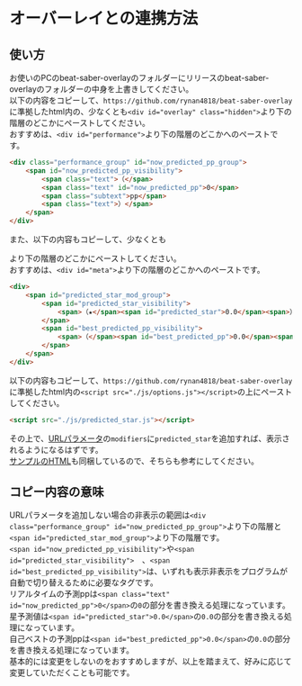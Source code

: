 ﻿# オーバーレイとの連携方法

## 使い方
お使いのPCのbeat-saber-overlayのフォルダーにリリースのbeat-saber-overlayのフォルダーの中身を上書きしてください。  
以下の内容をコピーして、`https://github.com/rynan4818/beat-saber-overlay`に準拠したhtml内の、少なくとも`<div id="overlay" class="hidden">`より下の階層のどこかにペーストしてください。  
おすすめは、`<div id="performance">`より下の階層のどこかへのペーストです。
```html
<div class="performance_group" id="now_predicted_pp_group">
    <span id="now_predicted_pp_visibility">
        <span class="text">（</span>
        <span class="text" id="now_predicted_pp">0</span>
        <span class="subtext">pp</span>
        <span class="text">）</span>
    </span>
</div>
```
また、以下の内容もコピーして、少なくとも<div id="overlay" class="hidden">より下の階層のどこかにペーストしてください。  
おすすめは、`<div id="meta">`より下の階層のどこかへのペーストです。
```html
<div>
    <span id="predicted_star_mod_group">
        <span id="predicted_star_visibility">
            <span>（★</span><span id="predicted_star">0.0</span><span>）</span>
        </span>
        <span id="best_predicted_pp_visibility">
            <span>（</span><span id="best_predicted_pp">0.0</span><span>pp）</span>
        </span>
    </span>
</div>
```
以下の内容もコピーして、`https://github.com/rynan4818/beat-saber-overlay`に準拠したhtml内の`<script src="./js/options.js"></script>`の上にペーストしてください。
```html
<script src="./js/predicted_star.js"></script>
```
その上で、[URLパラメータ](https://github.com/rynan4818/beat-saber-overlay#%E3%82%AA%E3%83%97%E3%82%B7%E3%83%A7%E3%83%B3)の`modifiers`に`predicted_star`を追加すれば、表示されるようになるはずです。  
[サンプルのHTML](sample.html)も同梱しているので、そちらも参考にしてください。  

## コピー内容の意味
URLパラメータを追加しない場合の非表示の範囲は`<div class="performance_group" id="now_predicted_pp_group">`より下の階層と`<span id="predicted_star_mod_group">`より下の階層です。  
`<span id="now_predicted_pp_visibility">`や`<span id="predicted_star_visibility">`　、`<span id="best_predicted_pp_visibility">`は、いずれも表示非表示をプログラムが自動で切り替えるために必要なタグです。  
リアルタイムの予測ppは`<span class="text" id="now_predicted_pp">0</span>`の`0`の部分を書き換える処理になっています。  
星予測値は`<span id="predicted_star">0.0</span>`の`0.0`の部分を書き換える処理になっています。  
自己ベストの予測ppは`<span id="best_predicted_pp">0.0</span>`の`0.0`の部分を書き換える処理になっています。  
基本的には変更をしないのをおすすめしますが、以上を踏まえて、好みに応じて変更していただくことも可能です。